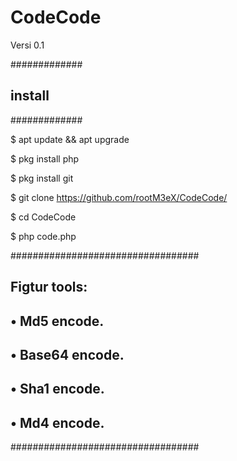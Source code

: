 # CodeCode
Versi 0.1

#############
## install ##
#############

$ apt update && apt upgrade 

$ pkg install php

$ pkg install git

$ git clone https://github.com/rootM3eX/CodeCode/

$ cd CodeCode

$ php code.php

##################################
##                              ##
##       Figtur tools:          ##
##                              ##
##  • Md5 encode.               ##
##                              ##
##  • Base64 encode.            ##
##                              ##
##  • Sha1 encode.              ##
##                              ##
##  • Md4 encode.               ##
##################################
